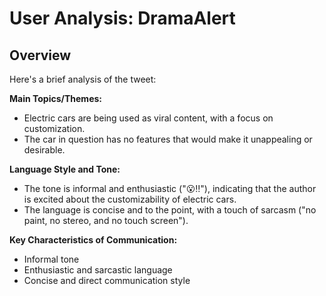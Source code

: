 # User Analysis: DramaAlert

## Overview

Here's a brief analysis of the tweet:

**Main Topics/Themes:**

* Electric cars are being used as viral content, with a focus on customization.
* The car in question has no features that would make it unappealing or desirable.

**Language Style and Tone:**

* The tone is informal and enthusiastic ("😮‼️"), indicating that the author is excited about the customizability of electric cars.
* The language is concise and to the point, with a touch of sarcasm ("no paint, no stereo, and no touch screen").

**Key Characteristics of Communication:**

* Informal tone
* Enthusiastic and sarcastic language
* Concise and direct communication style